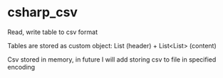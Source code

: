 # csharp_csv
Read, write table to csv format

Tables are stored as custom object: List<string> (header) + List<List<string>> (content)

Csv stored in memory, in future I will add storing csv to file in specified encoding
